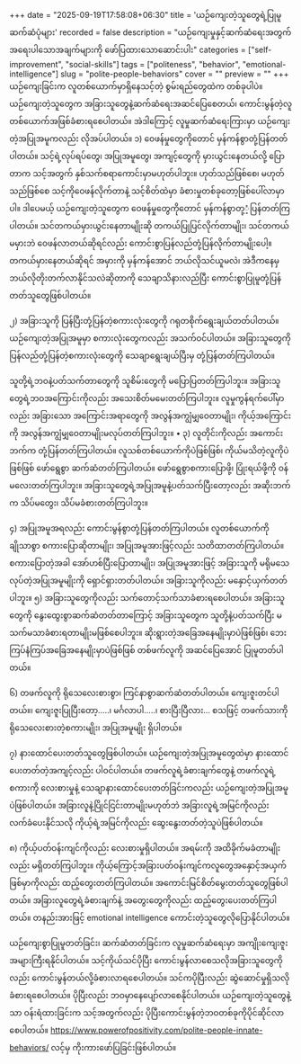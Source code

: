 +++
date = "2025-09-19T17:58:08+06:30"
title = 'ယဉ်ကျေးတဲ့သူတွေရဲ့ပြုမူဆက်ဆံပုံများ'
recorded = false
description = "ယဉ်ကျေးမှုနှင့်ဆက်ဆံရေးအတွက် အရေးပါသောအချက်များကို ဖော်ပြထားသောဆောင်းပါး"
categories = ["self-improvement", "social-skills"]
tags = ["politeness", "behavior", "emotional-intelligence"]
slug = "polite-people-behaviors"
cover = ""
preview = ""
+++
ယဉ်ကျေးခြင်းက လူတစ်ယောက်မှာရှိနေသင့်တဲ့ စွမ်းရည်တွေထဲက တစ်ခုပါပဲ။ ယဉ်ကျေးတဲ့သူတွေက အခြားသူတွေနဲ့ဆက်ဆံရေးအဆင်ပြေစေတယ်၊ ကောင်းမွန်တဲ့လူတစ်ယောက်အဖြစ်ခံစားရစေပါတယ်။ အဲဒါကြောင့် လူမှုဆက်ဆံရေးကြားမှာ ယဉ်ကျေးတဲ့အပြုအမူကလည်း လိုအပ်ပါတယ်။
၁) ဝေဖန်မှုတွေကိုတောင် မှန်ကန်စွာတုံ့ပြန်တတ်ပါတယ်။
သင့်ရဲ့လုပ်ရပ်တွေ၊ အပြုအမူတွေ၊ အကျင့်တွေကို မှားယွင်းနေတယ်လို့ ပြောတာက သင့်အတွက် နှစ်သက်စရာကောင်းမှာမဟုတ်ပါဘူး။ ဟုတ်သည်ဖြစ်စေ၊ မဟုတ်သည်ဖြစ်စေ သင့်ကိုဝေဖန်လိုက်တာနဲ့ သင့်စိတ်ထဲမှာ ခံစားမှုတစ်ခုတော့ဖြစ်ပေါ်လာမှာပါ။ ဒါပေမယ့် ယဉ်ကျေးတဲ့သူတွေက ဝေဖန်မှုတွေကိုတောင် မှန်ကန်စွာတု့ံ့ပြန်တတ်ကြပါတယ်။ သင်တကယ်မှားယွင်းနေတာမျိုးဆို တကယ်ပြုပြင်လိုက်တာမျိုး၊ သင်တကယ်မမှားဘဲ ဝေဖန်လာတယ်ဆိုရင်လည်း ကောင်းစွာပြန်လည်တုံ့ပြန်လိုက်တာမျိုးပေါ့။ တကယ်မှားနေတယ်ဆိုရင် အမှားကို မှန်ကန်အောင် ဘယ်လိုသင်ယူမလဲ၊ အဲဒီကနေမှ ဘယ်လိုတိုးတက်လာနိုင်သလဲဆိုတာကို သေချာသိနားလည်ပြီး ကောင်းစွာပြုမူတုံ့ပြန်တတ်သူတွေဖြစ်ပါတယ်။

၂) အခြားသူကို ပြန်ပြီးတုံ့ပြန်တဲ့စကားလုံးတွေကို ဂရုတစိုက်ရွေးချယ်တတ်ပါတယ်။
ယဉ်ကျေးတဲ့အပြုအမူမှာ စကားလုံးတွေကလည်း အသက်ဝင်ပါတယ်။ အခြားသူတွေကို ပြန်လည်တုံ့ပြန်တဲ့စကားလုံးတွေကို သေချာရွေးချယ်ပြီးမှ တုံ့ပြန်တတ်ကြပါတယ်။

သူတို့ရဲ့ဘဝနဲ့ပတ်သက်တာတွေကို သူစိမ်းတွေကို မပြောပြတတ်ကြပါဘူး။ အခြားသူတွေရဲ့ဘဝအကြောင်းကိုလည်း အသေးစိတ်မမေးတတ်ကြပါဘူး။ လူမှုကွန်ရက်ပေါ်မှာလည်း အခြားသော အကြောင်းအရာတွေကို အလွန်အကျွံမျှဝေတာမျိုး၊ ကိုယ့်အကြောင်းကို အလွန်အကျွံမျှဝေတာမျိုးမလုပ်တတ်ကြပါဘူး။
•
၃) လူတိုင်းကိုလည်း အကောင်းဘက်က တုံ့ပြန်တတ်ကြပါတယ်။
လူသစ်တစ်ယောက်ကိုပဲဖြစ်ဖြစ်၊ ကိုယ်မသိတဲ့လူကိုပဲဖြစ်ဖြစ် ဖော်ရွေစွာ ဆက်ဆံတတ်ကြပါတယ်။ ဖော်ရွေစွာစကားပြောဖို့၊ ပြုံးရယ်ဖို့ကို ဝန်မလေးတတ်ကြပါဘူး။ အခြားသူတွေရဲ့အပြုအမူနဲ့ပတ်သက်ပြီးတော့လည်း အဆိုးဘက်က သိပ်မတွေး၊ သိပ်မခံစားတတ်ကြပါဘူး။

၄) အပြုအမူအရလည်း ကောင်းမွန်စွာတုံ့ပြန်တတ်ကြပါတယ်။
လူတစ်ယောက်ကို ချိုသာစွာ စကားပြောဆိုတာမျိုး၊ အပြုအမူအားဖြင့်လည်း သတိထာတတ်ကြပါတယ်။ စကားပြောတဲ့အခါ အော်ဟစ်ပြီးပြောတာမျိုး၊ အပြုအမူအားဖြင့် အခြားသူကို မရိုမသေလုပ်တဲ့အပြုအမူမျိုးကို ရှောင်ရှားတတ်ပါတယ်။ အခြားသူကိုလည်း မနှောင့်ယှက်တတ်ပါဘူး။
၅) အခြားသူတွေကိုလည်း သက်တောင့်သက်သာခံစားရစေပါတယ်။
အခြားသူတွေကို နွေးထွေးစွာဆက်ဆံတတ်တာကြောင့် အခြားသူတွေက သူတို့နဲ့ပတ်သက်ပြီး မသက်မသာခံစားရတာမျိုးမဖြစ်စေပါဘူး။ ဆိုးရွားတဲ့အခြေအနေမျိုးမှာပဲဖြစ်ဖြစ်၊ ဘေးကြပ်နံကြပ်အခြေအနေမျိုးမှာပဲဖြစ်ဖြစ် တစ်ဖက်လူကို အဆင်ပြေအောင် ပြုမူတတ်ပါတယ်။

၆) တဖက်လူကို ရိုသေလေးစားစွာ၊ ကြင်နာစွာဆက်ဆံတတ်ပါတယ်။
ကျေးဇူးတင်ပါတယ်။၊ ကျေးဇူးပြုပြီးတော့…..၊ မင်္ဂလာပါ…..၊ စားပြီးပြီလား… စသဖြင့် တဖက်သားကို ရိုသေလေးစားတဲ့စကားမျိုး၊ အပြုအမူမျိုး ရှိပါတယ်။

၇) နားထောင်ပေးတတ်သူတွေဖြစ်ပါတယ်။
ယဉ်ကျေးတဲ့အပြုအမူတွေထဲမှာ နားထောင်ပေးတတ်တဲ့အကျင့်လည်း ပါဝင်ပါတယ်။ တဖက်လူရဲ့ခံစားချက်တွေနဲ့ တဖက်လူရဲ့စကားကို လေးစားမှုနဲ့ သေချာနားထောင်ပေးတတ်ခြင်းကလည်း ယဉ်ကျေးတဲ့အပြုအမူပဲဖြစ်ပါတယ်။ အခြားလူနဲ့ပြိုင်ငြင်းတာမျိုးမဟုတ်ဘဲ အခြားလူရဲ့အမြင်ကိုလည်း လက်ခံပေးနိုင်သလို ကိုယ့်ရဲ့အမြင်ကိုလည်း ဆွေးနွေးတတ်တဲ့သူပဲဖြစ်ပါတယ်။

၈) ကိုယ့်ပတ်ဝန်းကျင်ကိုလည်း လေးစားမှုရှိပါတယ်။
အရမ်းကို အထိခိုက်မခံတာမျိုးလည်း မရှိတတ်ကြပါဘူး။ ကိုယ့်ကြောင့်အခြားပတ်ဝန်းကျင်ကလူတွေအနှောင့်အယှက်ဖြစ်မှာကိုလည်း ထည့်တွေးတတ်ကြပါတယ်။ အကောင်းမြင်စိတ်မွေးတတ်သူတွေဖြစ်ပါတယ်။ အခြားလူတွေရဲ့ခံစားချက်နဲ့ အတွေးတွေကိုလည်း ထည့်တွေးပေးတတ်ကြပါတယ်။ တနည်းအားဖြင့် emotional intelligence ကောင်းတဲ့သူတွေလိုပြောနိုင်ပါတယ်။

ယဉ်ကျေးစွာပြုမူတတ်ခြင်း၊ ဆက်ဆံတတ်ခြင်းက လူမှုဆက်ဆံရေးမှာ အကျိုးကျေးဇူးအများကြီးရနိုင်ပါတယ်။ သင့်ကိုယ်သင်ပိုပြီး ကောင်းမွန်လာစေသလိုအခြားသူတွေကိုလည်း ကောင်းမွန်တယ်လို့ခံစားလာရစေပါတယ်။ သင်ကပိုပြီးလည်း ဆွဲဆောင်မှုရှိသလိုခံစားရစေပါတယ်။ ပိုပြီးလည်း ဘဝမှာနေပျော်လာစေနိုင်ပါတယ်။ ယဉ်ကျေးတဲ့သူတွေနဲ့သာ ဝန်းရံထားခြင်းက သင့်အတွက်လည်း ပိုပြီးကောင်းမွန်တဲ့ဘဝတစ်ခုကိုပိုင်ဆိုင်လာစေပါတယ်။
https://www.powerofpositivity.com/polite-people-innate-behaviors/ လင့်မှ ကိုးကားဖော်ပြခြင်းဖြစ်ပါတယ်။ 